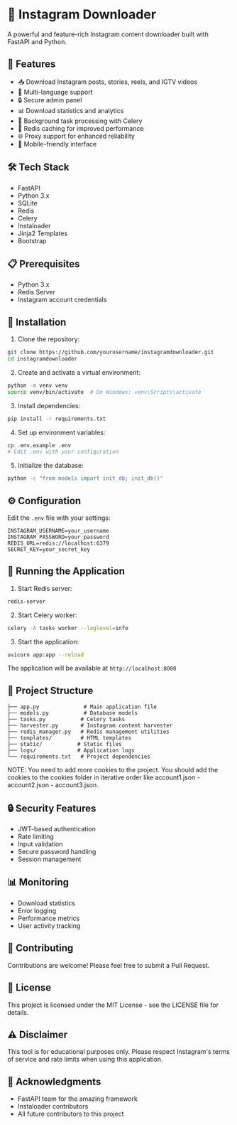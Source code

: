 # 📸 Instagram Downloader

A powerful and feature-rich Instagram content downloader built with FastAPI and Python.

## 🌟 Features

- 📥 Download Instagram posts, stories, reels, and IGTV videos
- 🔄 Multi-language support
- 🔒 Secure admin panel
- 📊 Download statistics and analytics
- 🔄 Background task processing with Celery
- 💾 Redis caching for improved performance
- 🌐 Proxy support for enhanced reliability
- 📱 Mobile-friendly interface

## 🛠️ Tech Stack

- FastAPI
- Python 3.x
- SQLite
- Redis
- Celery
- Instaloader
- Jinja2 Templates
- Bootstrap

## 📋 Prerequisites

- Python 3.x
- Redis Server
- Instagram account credentials

## 🚀 Installation

1. Clone the repository:
```bash
git clone https://github.com/yourusername/instagramdownloader.git
cd instagramdownloader
```

2. Create and activate a virtual environment:
```bash
python -m venv venv
source venv/bin/activate  # On Windows: venv\Scripts\activate
```

3. Install dependencies:
```bash
pip install -r requirements.txt
```

4. Set up environment variables:
```bash
cp .env.example .env
# Edit .env with your configuration
```

5. Initialize the database:
```bash
python -c "from models import init_db; init_db()"
```

## ⚙️ Configuration

Edit the `.env` file with your settings:
```
INSTAGRAM_USERNAME=your_username
INSTAGRAM_PASSWORD=your_password
REDIS_URL=redis://localhost:6379
SECRET_KEY=your_secret_key
```

## 🚀 Running the Application

1. Start Redis server:
```bash
redis-server
```

2. Start Celery worker:
```bash
celery -A tasks worker --loglevel=info
```

3. Start the application:
```bash
uvicorn app:app --reload
```

The application will be available at `http://localhost:8000`

## 🔧 Project Structure

```
├── app.py              # Main application file
├── models.py           # Database models
├── tasks.py           # Celery tasks
├── harvester.py       # Instagram content harvester
├── redis_manager.py   # Redis management utilities
├── templates/         # HTML templates
├── static/           # Static files
├── logs/             # Application logs
└── requirements.txt   # Project dependencies
```

NOTE: You need to add more cookies to the project. You should add the cookies to the cookies folder in iterative order like account1.json - account2.json - account3.json.

## 🔒 Security Features

- JWT-based authentication
- Rate limiting
- Input validation
- Secure password handling
- Session management

## 📊 Monitoring

- Download statistics
- Error logging
- Performance metrics
- User activity tracking

## 🤝 Contributing

Contributions are welcome! Please feel free to submit a Pull Request.

## 📝 License

This project is licensed under the MIT License - see the LICENSE file for details.

## ⚠️ Disclaimer

This tool is for educational purposes only. Please respect Instagram's terms of service and rate limits when using this application.

## 🙏 Acknowledgments

- FastAPI team for the amazing framework
- Instaloader contributors
- All future contributors to this project
